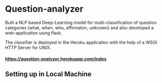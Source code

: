 # Question-analyzer
Built a NLP based Deep-Learning model for multi-classification of question categories (what, when, who, affirmaton, unknown) and also developed a web-application using flask.

The classifier is deployed in the Heroku application with the help of a WSGI HTTP Server for UNIX.

#### https://question-analyzer.herokuapp.com/index

## Setting up in Local Machine
